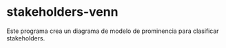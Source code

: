 # stakeholders-venn
Este programa crea un diagrama de modelo de prominencia para clasificar stakeholders.
